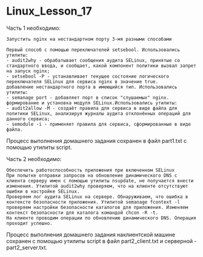 # Linux_Lesson_17

Часть 1 необходимо:

    Запустить nginx на нестандартном порту 3-мя разными способами
    
    Первый способ с помощью переключателей setsebool. Использовались утилиты:
    - audit2why - обрабатывает сообщения аудита SELinux, принятые со стандартного ввода, и сообщает, какой компонент политики вызвал запрет на запуск nginx;
    - setsebool -P - устанавливает текущее состояние логического переключателя SELinux для сервиса nginx в значение true.
    добавление нестандартного порта в имеющийся тип. Использовались утилиты:
    - semanage port - добавляет порт в список "слушаемых" nginx.
    формирование и установка модуля SELinux.Использовались утилиты:
    - audit2allow -М - создаёт правила для сервиса в виде файла для политики SELinux, анализируя журналы аудита отклонённых операций для данного сервиса;
    - semodule -i - применяет правила для сервиса, сформированные в виде файла.
Процесс выполнения домашнего задания сохранен в файл part1.txt с помощью утилиты script.

Часть 2 необходимо:

    Обеспечить работоспособность приложения при включенном SELinux
    При попытке отправки запросов на обновление динамического DNS с клиента серверу имен с помощью утилиты nsupdate, не получается внести изменения. Утилитой audit2why проверяем, что на клиенте отсутствуют ошибки в настройке SELinux.
    Проверяем лог аудита SELinux на сервере. Обнаруживаем, что ошибка в контексте безопасности приложения. Утилитой semanage fcontext -l проверяем настройки безопасности каталогов для приложения. Изменяем контекст безопасности для каталога командой chcon -R -t.
    На клиенте проводим операции по обновлению динамического DNS. Операция проходит успешно.
Процесс выполнения домашнего задания наклиентской машине сохранен с помощью утилиты script в файл part2_client.txt и серверной - part2_server.txt.
